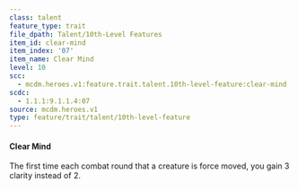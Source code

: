 ```yaml
---
class: talent
feature_type: trait
file_dpath: Talent/10th-Level Features
item_id: clear-mind
item_index: '07'
item_name: Clear Mind
level: 10
scc:
  - mcdm.heroes.v1:feature.trait.talent.10th-level-feature:clear-mind
scdc:
  - 1.1.1:9.1.1.4:07
source: mcdm.heroes.v1
type: feature/trait/talent/10th-level-feature
---
```


#### Clear Mind

The first time each combat round that a creature is force moved, you gain 3 clarity instead of 2.
